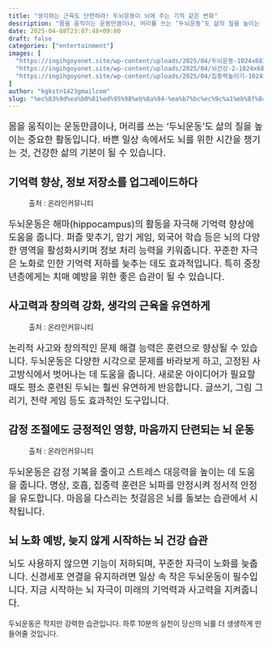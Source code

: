 ```yaml
---
title: "생각하는 근육도 단련하라! 두뇌운동이 뇌에 주는 기적 같은 변화"
description: "몸을 움직이는 운동만큼이나, 머리를 쓰는 ‘두뇌운동’도 삶의 질을 높이는 중요한 활동입니다. 바쁜 일상 속에서도 뇌를 위한 시간을 챙기는 것, 건강한 삶의 기본이 될 수 있습니다."
date: 2025-04-08T23:07:48+09:00
draft: false
categories: ["entertainment"]
images: [
  "https://ingihgoyonet.site/wp-content/uploads/2025/04/두뇌운동-1024x683.jpg"
  "https://ingihgoyonet.site/wp-content/uploads/2025/04/뇌건강-2-1024x683.jpg"
  "https://ingihgoyonet.site/wp-content/uploads/2025/04/집중력높이기-1024x683.jpg"
]
author: "kgkstn1423gmailcom"
slug: "%ec%83%9d%ea%b0%81%ed%95%98%eb%8a%94-%ea%b7%bc%ec%9c%a1%eb%8f%84-%eb%8b%a8%eb%a0%a8%ed%95%98%eb%9d%bc-%eb%91%90%eb%87%8c%ec%9a%b4%eb%8f%99%ec%9d%b4-%eb%87%8c%ec%97%90-%ec%a3%bc%eb%8a%94-%ea%b8%b0"
---
```


<p style="font-size:18px">몸을 움직이는 운동만큼이나, 머리를 쓰는 ‘두뇌운동’도 삶의 질을 높이는 중요한 활동입니다. 바쁜 일상 속에서도 뇌를 위한 시간을 챙기는 것, 건강한 삶의 기본이 될 수 있습니다.</p> <h2 >기억력 향상, <strong>정보 저장소를 업그레이드하다</strong></h2> <figure ><img src="https://ingihgoyonet.site/wp-content/uploads/2025/04/두뇌운동-1024x683.jpg" alt="" style="aspect-ratio:16/9;object-fit:cover"/><figcaption >출처 : 온라인커뮤니티</figcaption></figure> <p style="font-size:18px">두뇌운동은 해마(hippocampus)의 활동을 자극해 기억력 향상에 도움을 줍니다. 퍼즐 맞추기, 암기 게임, 외국어 학습 등은 뇌의 다양한 영역을 활성화시키며 정보 처리 능력을 키워줍니다. 꾸준한 자극은 노화로 인한 기억력 저하를 늦추는 데도 효과적입니다. 특히 중장년층에게는 치매 예방을 위한 좋은 습관이 될 수 있습니다.</p> <h2 >사고력과 창의력 강화, <strong>생각의 근육을 유연하게</strong></h2> <figure ><img src="https://ingihgoyonet.site/wp-content/uploads/2025/04/뇌건강-2-1024x683.jpg" alt="" style="aspect-ratio:16/9;object-fit:cover"/><figcaption >출처 : 온라인커뮤니티</figcaption></figure> <p style="font-size:18px">논리적 사고와 창의적인 문제 해결 능력은 훈련으로 향상될 수 있습니다. 두뇌운동은 다양한 시각으로 문제를 바라보게 하고, 고정된 사고방식에서 벗어나는 데 도움을 줍니다. 새로운 아이디어가 필요할 때도 평소 훈련된 두뇌는 훨씬 유연하게 반응합니다. 글쓰기, 그림 그리기, 전략 게임 등도 효과적인 도구입니다.</p> <h2 >감정 조절에도 긍정적인 영향, 마음까지 단련되는 뇌 운동</h2> <figure ><img src="https://ingihgoyonet.site/wp-content/uploads/2025/04/집중력높이기-1024x683.jpg" alt="" style="aspect-ratio:16/9;object-fit:cover"/><figcaption >출처 : 온라인커뮤니티</figcaption></figure> <p style="font-size:18px">두뇌운동은 감정 기복을 줄이고 스트레스 대응력을 높이는 데 도움을 줍니다. 명상, 호흡, 집중력 훈련은 뇌파를 안정시켜 정서적 안정을 유도합니다. 마음을 다스리는 첫걸음은 뇌를 돌보는 습관에서 시작됩니다.</p> <h2 >뇌 노화 예방, 늦지 않게 시작하는 뇌 건강 습관</h2> <p style="font-size:18px">뇌도 사용하지 않으면 기능이 저하되며, 꾸준한 자극이 노화를 늦춥니다. 신경세포 연결을 유지하려면 일상 속 작은 두뇌운동이 필수입니다. 지금 시작하는 뇌 자극이 미래의 기억력과 사고력을 지켜줍니다.</p> <p>두뇌운동은 작지만 강력한 습관입니다. 하루 10분의 실천이 당신의 뇌를 더 생생하게 만들어줄 것입니다.</p>
